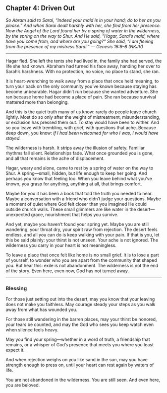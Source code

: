 ## Chapter 4: Driven Out

*So Abram said to Sarai, “Indeed your maid is in your hand; do to her as you please.” And when Sarai dealt harshly with her, she fled from her presence. Now the Angel of the Lord found her by a spring of water in the wilderness, by the spring on the way to Shur. And He said, “Hagar, Sarai’s maid, where have you come from, and where are you going?” She said, “I am fleeing from the presence of my mistress Sarai.”*
— *Genesis 16:6–8 (NKJV)*

---

Hagar fled. She left the tents she had lived in, the family she had served, the life she had known. Abraham had turned his face away, handing her over to Sarah’s harshness. With no protection, no voice, no place to stand, she ran.

It is heart-wrenching to walk away from a place that once held meaning, to turn your back on the only community you’ve known because staying has become unbearable. Hagar didn’t run because she wanted adventure. She ran because home had become a place of pain. She ran because survival mattered more than belonging.

And this is the quiet truth many of us know: rarely do people leave church lightly. Most do so only after the weight of mistreatment, misunderstanding, or exclusion has pressed them out. To stay would have been to wither. And so you leave with trembling, with grief, with questions that ache. Because deep down, you know: *if I had been welcomed for who I was, I would have stayed.*

The wilderness is harsh. It strips away the illusion of safety. Familiar rhythms fall silent. Relationships fade. What once grounded you is gone, and all that remains is the ache of displacement.

Hagar, weary and alone, came to rest by a spring of water on the way to Shur. A spring—small, hidden, but life enough to keep her going. And perhaps you know that feeling too. When you leave behind what you’ve known, you grasp for anything, anything at all, that brings comfort.

Maybe for you it has been a book that told the truth you needed to hear. Maybe a conversation with a friend who didn’t judge your questions. Maybe a moment of quiet where God felt closer than you imagined He could outside church walls. These small glimmers are like water in the desert—unexpected grace, nourishment that helps you survive.

And yet, maybe you haven’t found your spring yet. Maybe you are still wandering, your throat dry, your spirit raw from rejection. The desert feels endless, and all you can do is keep walking with your pain. If that is you, let this be said plainly: your thirst is not unseen. Your ache is not ignored. The wilderness you carry in your heart is not meaningless.

To leave a place that once felt like home is no small grief. It is to lose a part of yourself, to wonder who you are apart from the community that shaped you. But hear this: exile is not abandonment. The wilderness is not the end of the story. Even here, even now, God has not turned away.

---

### **Blessing**

For those just setting out into the desert,
may you know that your leaving does not make you faithless.
May courage steady your steps as you walk away from what has wounded you.

For those still wandering in the barren places,
may your thirst be honored, your tears be counted,
and may the God who sees you keep watch even when silence feels heavy.

May you find your spring—whether in a word of truth,
a friendship that remains, or a whisper of God’s presence
that meets you where you least expect it.

And when rejection weighs on you like sand in the sun,
may you have strength enough to press on,
until your heart can rest again by waters of life.

You are not abandoned in the wilderness.
You are still seen.
And even here, you are beloved.

